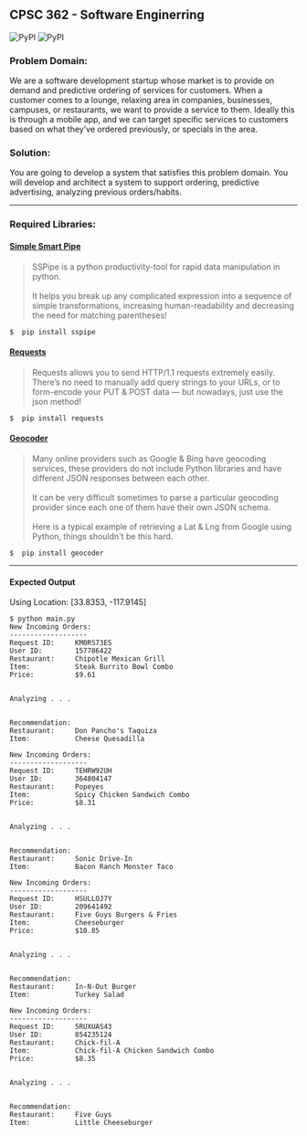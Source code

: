 ## CPSC 362 - Software Enginerring
![PyPI](https://img.shields.io/badge/Python-v3.7.2-informational.svg) 
![PyPI](https://img.shields.io/badge/pip-v20.1-informational.svg)

### Problem Domain:
We are a software development startup whose market is to provide on demand and predictive ordering of services for customers.  When a customer comes to a lounge, relaxing area in companies, businesses, campuses, or restaurants, we want to provide a service to them.  Ideally this is through a mobile app, and we can target specific services to customers based on what they’ve ordered previously, or specials in the area.

### Solution:
You are going to develop a system that satisfies this problem domain.  You will develop and architect a system to support ordering, predictive advertising, analyzing previous orders/habits.

------

### Required Libraries:
#### [Simple Smart Pipe](https://pypi.org/project/sspipe/)
> SSPipe is a python productivity-tool for rapid data manipulation in python.<br><br>It helps you break up any complicated expression into a sequence of simple transformations, increasing human-readability and decreasing the need for matching parentheses!
```
$  pip install sspipe
```

#### [Requests](https://pypi.org/project/requests/)
> Requests allows you to send HTTP/1.1 requests extremely easily. There’s no need to manually add query strings to your URLs, or to form-encode your PUT & POST data — but nowadays, just use the json method!
```
$  pip install requests
```

#### [Geocoder](https://pypi.org/project/geocoder/)
> Many online providers such as Google & Bing have geocoding services, these providers do not include Python libraries and have different JSON responses between each other.<br><br>
It can be very difficult sometimes to parse a particular geocoding provider since each one of them have their own JSON schema.<br><br>
Here is a typical example of retrieving a Lat & Lng from Google using Python, things shouldn't be this hard.
```
$  pip install geocoder
```

------

#### Expected Output
Using Location: [33.8353, -117.9145]
```
$ python main.py
New Incoming Orders:
-------------------
Request ID:     KM0RS73ES
User ID:        157786422
Restaurant:     Chipotle Mexican Grill
Item:           Steak Burrito Bowl Combo
Price:          $9.61


Analyzing . . .


Recommendation:
Restaurant:     Don Pancho's Taquiza
Item:           Cheese Quesadilla   

New Incoming Orders:
-------------------
Request ID:     TEHRW92UH
User ID:        364804147
Restaurant:     Popeyes
Item:           Spicy Chicken Sandwich Combo
Price:          $8.31


Analyzing . . .


Recommendation:
Restaurant:     Sonic Drive-In
Item:           Bacon Ranch Monster Taco

New Incoming Orders:
-------------------
Request ID:     HSULLOJ7Y
User ID:        209641492
Restaurant:     Five Guys Burgers & Fries
Item:           Cheeseburger
Price:          $10.85


Analyzing . . .


Recommendation:
Restaurant:     In-N-Out Burger
Item:           Turkey Salad

New Incoming Orders:
-------------------
Request ID:     5RUXUAS43
User ID:        854235124
Restaurant:     Chick-fil-A
Item:           Chick-fil-A Chicken Sandwich Combo
Price:          $8.35


Analyzing . . .


Recommendation:
Restaurant:     Five Guys
Item:           Little Cheeseburger

```
